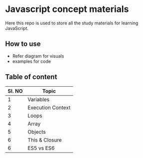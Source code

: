 # Javascript concept materials

Here this repo is used to store all the study materials for learning JavaScript.

## How to use

- Refer diagram for visuals
- examples for code

## Table of content

| SI. NO | Topic             |
| ------ | ----------------- |
| 1      | Variables         |
| 2      | Execution Context |
| 3      | Loops             |
| 4      | Array             |
| 5      | Objects           |
| 6      | This & Closure    |
| 6      | ES5 vs ES6        |
